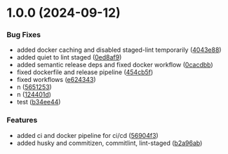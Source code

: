 # 1.0.0 (2024-09-12)

### Bug Fixes

- added docker caching and disabled staged-lint temporarily ([4043e88](https://github.com/jayjay021/dockstack/commit/4043e88caffbba80b4791c7867287fb3fc2ba5c9))
- added quiet to lint staged ([0ed8af9](https://github.com/jayjay021/dockstack/commit/0ed8af93799c6da4c2c42b3d05fe91245f89a74c))
- added semantic release deps and fixed docker workflow ([0cacdbb](https://github.com/jayjay021/dockstack/commit/0cacdbbd30878dbddd830fcfea37f7454e8a0fc9))
- fixed dockerfile and release pipeline ([454cb5f](https://github.com/jayjay021/dockstack/commit/454cb5f9d176389b67fdce6a80a16db8892926ea))
- fixed workflows ([e624343](https://github.com/jayjay021/dockstack/commit/e6243439939c8f9d1df6f63deed7bffd6808c908))
- n ([5651253](https://github.com/jayjay021/dockstack/commit/56512539ddef5a88885462b44fc043c0641f0be0))
- n ([124401d](https://github.com/jayjay021/dockstack/commit/124401d1e8247a61e803736e04f8d7e9e87c8a4c))
- test ([b34ee44](https://github.com/jayjay021/dockstack/commit/b34ee44b79c5905768f6421ea9885547ebde10e5))

### Features

- added ci and docker pipeline for ci/cd ([56904f3](https://github.com/jayjay021/dockstack/commit/56904f3278fa41cc8a0b3d08e834c6cc37a5efdb))
- added husky and commitizen, commitlint, lint-staged ([b2a96ab](https://github.com/jayjay021/dockstack/commit/b2a96abf7b7765e65bd345fef2bf03bbe6918765))

